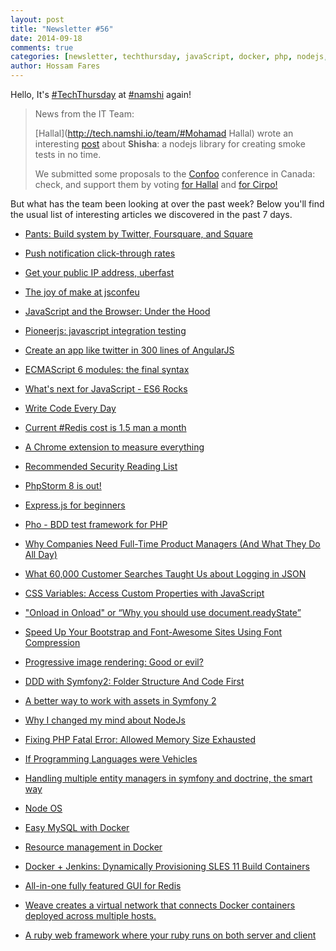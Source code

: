 ```yaml
---
layout: post
title: "Newsletter #56"
date: 2014-09-18
comments: true
categories: [newsletter, techthursday, javaScript, docker, php, nodejs, git, BDD, DDD, symfony, ruby, redis]
author: Hossam Fares
---
```

Hello, It's [#TechThursday](/blog/categories/techthursday/) at [#namshi](http://namshi.com) again!

>
> News from the IT Team:
>
>[Hallal](http://tech.namshi.io/team/#Mohamad Hallal) wrote an interesting [post](http://buff.ly/1wpoLEN) about **Shisha**: a nodejs library for creating smoke tests in no time.
>
>We submitted some proposals to the [Confoo](http://confoo.ca/en) conference in Canada:
>check, and support them by voting [for Hallal](http://confoo.ca/en/call-for-papers/speaker/mohamad-hallal) and [for Cirpo!](http://confoo.ca/en/call-for-papers/speaker/alessandro-cinelli)

But what has the team been looking at over the past week? Below
you'll find the usual list of interesting articles we discovered
in the past 7 days.

* [Pants: Build system by Twitter, Foursquare, and Square](http://buff.ly/YRamGD)

* [Push notification click-through rates](http://buff.ly/YPLMWA)

* [Get your public IP address, uberfast](http://buff.ly/1y9BVu1)

* [The joy of make at jsconfeu](http://buff.ly/ZmVSy7)

* [JavaScript and the Browser: Under the Hood](http://buff.ly/1nVAllI)
<!-- more -->
* [Pioneerjs: javascript integration testing](http://buff.ly/1m1R63B)

* [Create an app like twitter in 300 lines of AngularJS](http://buff.ly/Xccibb)

* [ECMAScript 6 modules: the final syntax](http://buff.ly/1tMee4A)

* [What's next for JavaScript - ES6 Rocks](http://buff.ly/1m1QI52)

* [Write Code Every Day](http://buff.ly/YFRhXE)

* [Current #Redis cost is 1.5 man a month](http://buff.ly/1tM6pf9)

* [A Chrome extension to measure everything ](http://felixniklas.com/dimensions)

* [Recommended Security Reading List ](http://dfir.org/)

* [PhpStorm 8 is out!](http://www.jetbrains.com/phpstorm/whatsnew/)

* [Express.js for beginners](http://www.youtube.com/playlist?list=PLHfLBrRzKS4rU4zt5vUyIMI77YL8wbnic)

* [Pho - BDD test framework for PHP](https://github.com/danielstjules/pho)

* [Why Companies Need Full-Time Product Managers (And What They Do All Day)](http://www.smashingmagazine.com/2014/09/17/why-companies-need-full-time-product-managers/)

* [What 60,000 Customer Searches Taught Us about Logging in JSON](https://www.loggly.com/blog/what-60000-customer-searches-taught-us-about-logging-in-json/)

* [CSS Variables: Access Custom Properties with JavaScript](http://www.broken-links.com/2014/08/28/css-variables-updating-custom-properties-javascript/)

* ["Onload in Onload" or “Why you should use document.readyState”](http://www.stevesouders.com/blog/2014/09/12/onload-in-onload/)

* [Speed Up Your Bootstrap and Font-Awesome Sites Using Font Compression](http://zoompf.com/blog/2014/08/bootstrap-fonts)

* [Progressive image rendering: Good or evil?](http://www.webperformancetoday.com/2014/09/17/progressive-image-rendering-good-evil/)

* [DDD with Symfony2: Folder Structure And Code First](http://williamdurand.fr/2013/08/07/ddd-with-symfony2-folder-structure-and-code-first/)

* [A better way to work with assets in Symfony 2](http://konradpodgorski.com/blog/2014/06/23/better-way-to-work-with-assets-in-symfony-2/)

* [Why I changed my mind about NodeJs](http://calebmadrigal.com/why-i-changed-my-mind-about-nodejs/)

* [Fixing PHP Fatal Error: Allowed Memory Size Exhausted](http://www.airpair.com/php/fatal-error-allowed-memory-size)

* [If Programming Languages were Vehicles](http://crashworks.org/if_programming_languages_were_vehicles)

* [Handling multiple entity managers in symfony and doctrine, the smart way](http://mohdhallal.github.io/blog/2014/09/12/handling-multiple-entity-managers-in-doctrine-the-smart-way/)

* [Node OS](http://node-os.com/)

* [Easy MySQL with Docker](http://www.nkode.io/2014/09/12/easymysql.html)

* [Resource management in Docker](https://goldmann.pl/blog/2014/09/11/resource-management-in-docker/)

* [Docker + Jenkins: Dynamically Provisioning SLES 11 Build Containers](http://dantehranian.wordpress.com/2014/09/08/docker-jenkins-dynamically-provisioning-sles-11-build-containers/)

* [All-in-one fully featured GUI for Redis](https://redsmin.com/)

* [Weave creates a virtual network that connects Docker containers deployed across multiple hosts.](https://github.com/zettio/weave/)

* [A ruby web framework where your ruby runs on both server and client](http://voltframework.com/)


